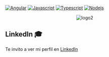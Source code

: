 
 [![Angular](https://img.shields.io/badge/Angular-red?style=flat&logo=Angular)](https://angular.io/) 
 [![Javascript](https://img.shields.io/badge/Javascript-yellow?style=flat&logo=JavaScript)](https://www.javascript.com/)
 [![Typescript](https://img.shields.io/badge/Typescript-blue?style=flat&logo=TypeScript)](https://www.typescriptlang.org/)
 [![Nodejs](https://img.shields.io/badge/Nodejs-green?style=flat&logo=nodedotjs)](https://nodejs.org/es/)


<p align="center">
  <img src="https://i.ibb.co/ZgKntDt/logo2.png" alt="logo2" border="0">
</p>


## LinkedIn 🎓

Te invito a ver mi perfil en [LinkedIn](https://www.linkedin.com/in/ismael-abraham-toc-obreg%C3%B3n-7421aa15a/)


